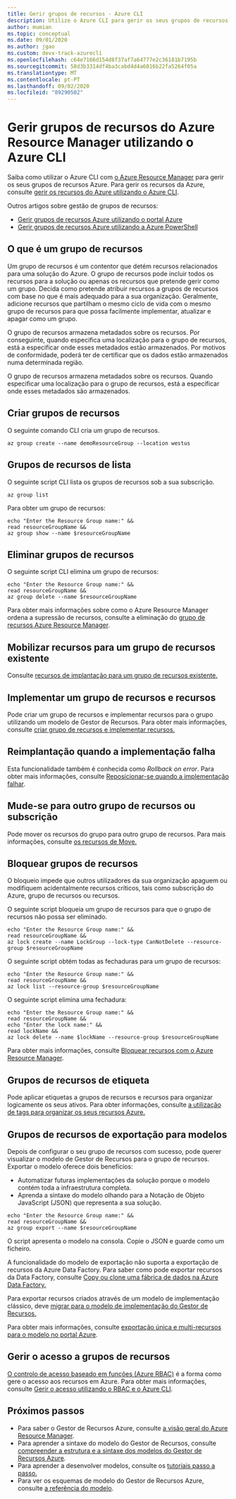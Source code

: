 ```yaml
---
title: Gerir grupos de recursos - Azure CLI
description: Utilize o Azure CLI para gerir os seus grupos de recursos através do Azure Resource Manager. Mostra como criar, listar e eliminar grupos de recursos.
author: mumian
ms.topic: conceptual
ms.date: 09/01/2020
ms.author: jgao
ms.custom: devx-track-azurecli
ms.openlocfilehash: c64e7166d154d8f37af7a64777e2c36181b7195b
ms.sourcegitcommit: 58d3b3314df4ba3cabd4d4a6016b22fa5264f05a
ms.translationtype: MT
ms.contentlocale: pt-PT
ms.lasthandoff: 09/02/2020
ms.locfileid: "89290502"
---
```

# <a name="manage-azure-resource-manager-resource-groups-by-using-azure-cli"></a>Gerir grupos de recursos do Azure Resource Manager utilizando o Azure CLI

Saiba como utilizar o Azure CLI com [o Azure Resource Manager](overview.md) para gerir os seus grupos de recursos Azure. Para gerir os recursos da Azure, consulte [gerir os recursos do Azure utilizando o Azure CLI](manage-resources-cli.md).

Outros artigos sobre gestão de grupos de recursos:

- [Gerir grupos de recursos Azure utilizando o portal Azure](manage-resources-portal.md)
- [Gerir grupos de recursos Azure utilizando a Azure PowerShell](manage-resources-powershell.md)

## <a name="what-is-a-resource-group"></a>O que é um grupo de recursos

Um grupo de recursos é um contentor que detém recursos relacionados para uma solução do Azure. O grupo de recursos pode incluir todos os recursos para a solução ou apenas os recursos que pretende gerir como um grupo. Decida como pretende atribuir recursos a grupos de recursos com base no que é mais adequado para a sua organização. Geralmente, adicione recursos que partilham o mesmo ciclo de vida com o mesmo grupo de recursos para que possa facilmente implementar, atualizar e apagar como um grupo.

O grupo de recursos armazena metadados sobre os recursos. Por conseguinte, quando especifica uma localização para o grupo de recursos, está a especificar onde esses metadados estão armazenados. Por motivos de conformidade, poderá ter de certificar que os dados estão armazenados numa determinada região.

O grupo de recursos armazena metadados sobre os recursos. Quando especificar uma localização para o grupo de recursos, está a especificar onde esses metadados são armazenados.

## <a name="create-resource-groups"></a>Criar grupos de recursos

O seguinte comando CLI cria um grupo de recursos.

```azurecli-interactive
az group create --name demoResourceGroup --location westus
```

## <a name="list-resource-groups"></a>Grupos de recursos de lista

O seguinte script CLI lista os grupos de recursos sob a sua subscrição.

```azurecli-interactive
az group list
```

Para obter um grupo de recursos:

```azurecli-interactive
echo "Enter the Resource Group name:" &&
read resourceGroupName &&
az group show --name $resourceGroupName
```

## <a name="delete-resource-groups"></a>Eliminar grupos de recursos

O seguinte script CLI elimina um grupo de recursos:

```azurecli-interactive
echo "Enter the Resource Group name:" &&
read resourceGroupName &&
az group delete --name $resourceGroupName
```

Para obter mais informações sobre como o Azure Resource Manager ordena a supressão de recursos, consulte a eliminação do [grupo de recursos Azure Resource Manager](delete-resource-group.md).

## <a name="deploy-resources-to-an-existing-resource-group"></a>Mobilizar recursos para um grupo de recursos existente

Consulte [recursos de implantação para um grupo de recursos existente.](manage-resources-cli.md#deploy-resources-to-an-existing-resource-group)

## <a name="deploy-a-resource-group-and-resources"></a>Implementar um grupo de recursos e recursos

Pode criar um grupo de recursos e implementar recursos para o grupo utilizando um modelo de Gestor de Recursos. Para obter mais informações, consulte [criar grupo de recursos e implementar recursos.](../templates/deploy-to-subscription.md#resource-groups)

## <a name="redeploy-when-deployment-fails"></a>Reimplantação quando a implementação falha

Esta funcionalidade também é conhecida como *Rollback on error*. Para obter mais informações, consulte [Reposicionar-se quando a implementação falhar](../templates/rollback-on-error.md).

## <a name="move-to-another-resource-group-or-subscription"></a>Mude-se para outro grupo de recursos ou subscrição

Pode mover os recursos do grupo para outro grupo de recursos. Para mais informações, consulte [os recursos de Move.](manage-resources-cli.md#move-resources)

## <a name="lock-resource-groups"></a>Bloquear grupos de recursos

O bloqueio impede que outros utilizadores da sua organização apaguem ou modifiquem acidentalmente recursos críticos, tais como subscrição do Azure, grupo de recursos ou recursos. 

O seguinte script bloqueia um grupo de recursos para que o grupo de recursos não possa ser eliminado.

```azurecli-interactive
echo "Enter the Resource Group name:" &&
read resourceGroupName &&
az lock create --name LockGroup --lock-type CanNotDelete --resource-group $resourceGroupName  
```

O seguinte script obtém todas as fechaduras para um grupo de recursos:

```azurecli-interactive
echo "Enter the Resource Group name:" &&
read resourceGroupName &&
az lock list --resource-group $resourceGroupName  
```

O seguinte script elimina uma fechadura:

```azurecli-interactive
echo "Enter the Resource Group name:" &&
read resourceGroupName &&
echo "Enter the lock name:" &&
read lockName &&
az lock delete --name $lockName --resource-group $resourceGroupName
```

Para obter mais informações, consulte [Bloquear recursos com o Azure Resource Manager](lock-resources.md).

## <a name="tag-resource-groups"></a>Grupos de recursos de etiqueta

Pode aplicar etiquetas a grupos de recursos e recursos para organizar logicamente os seus ativos. Para obter informações, consulte [a utilização de tags para organizar os seus recursos Azure.](tag-resources.md#azure-cli)

## <a name="export-resource-groups-to-templates"></a>Grupos de recursos de exportação para modelos

Depois de configurar o seu grupo de recursos com sucesso, pode querer visualizar o modelo de Gestor de Recursos para o grupo de recursos. Exportar o modelo oferece dois benefícios:

- Automatizar futuras implementações da solução porque o modelo contém toda a infraestrutura completa.
- Aprenda a sintaxe do modelo olhando para a Notação de Objeto JavaScript (JSON) que representa a sua solução.

```azurecli-interactive
echo "Enter the Resource Group name:" &&
read resourceGroupName &&
az group export --name $resourceGroupName  
```

O script apresenta o modelo na consola.  Copie o JSON e guarde como um ficheiro.

A funcionalidade do modelo de exportação não suporta a exportação de recursos da Azure Data Factory. Para saber como pode exportar recursos da Data Factory, consulte [Copy ou clone uma fábrica de dados na Azure Data Factory.](https://aka.ms/exportTemplateViaAdf)

Para exportar recursos criados através de um modelo de implementação clássico, deve [migrar para o modelo de implementação do Gestor de Recursos.](https://aka.ms/migrateclassicresourcetoarm)

Para obter mais informações, consulte [exportação única e multi-recursos para o modelo no portal Azure](../templates/export-template-portal.md).

## <a name="manage-access-to-resource-groups"></a>Gerir o acesso a grupos de recursos

[O controlo de acesso baseado em funções (Azure RBAC)](../../role-based-access-control/overview.md) é a forma como gere o acesso aos recursos em Azure. Para obter mais informações, consulte [Gerir o acesso utilizando o RBAC e o Azure CLI](../../role-based-access-control/role-assignments-cli.md).

## <a name="next-steps"></a>Próximos passos

- Para saber o Gestor de Recursos Azure, consulte [a visão geral do Azure Resource Manager](overview.md).
- Para aprender a sintaxe do modelo do Gestor de Recursos, consulte [compreender a estrutura e a sintaxe dos modelos do Gestor de Recursos Azure](../templates/template-syntax.md).
- Para aprender a desenvolver modelos, consulte os [tutoriais passo a passo.](../index.yml)
- Para ver os esquemas de modelo do Gestor de Recursos Azure, consulte [a referência do modelo](/azure/templates/).
